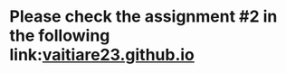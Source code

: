 #  Please check the assignment #2 in the following link:[vaitiare23.github.io](https://www.vaitiare23.github.io)
